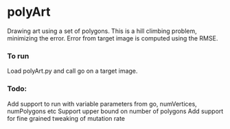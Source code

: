 # polyArt

Drawing art using a set of polygons. This is a hill climbing problem, minimizing the error. Error from target image is computed using the RMSE.

### To run 

Load polyArt.py and call go on a target image.

### Todo:

Add support to run with variable parameters from go, numVertices, numPolygons etc
Support upper bound on number of polygons
Add support for fine grained tweaking of mutation rate
